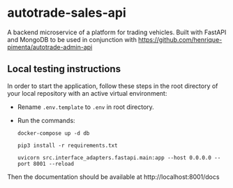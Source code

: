 # autotrade-sales-api
A backend microservice of a platform for trading vehicles. Built with FastAPI and MongoDB to be used in conjunction with https://github.com/henrique-pimenta/autotrade-admin-api

## Local testing instructions
In order to start the application, follow these steps in the root directory of
your local repository with an active virtual environment:
- Rename ```.env.template``` to ```.env``` in root directory.
- Run the commands:
    ```
    docker-compose up -d db
    ```

    ```
    pip3 install -r requirements.txt
    ```

    ```
    uvicorn src.interface_adapters.fastapi.main:app --host 0.0.0.0 --port 8001 --reload
    ```

Then the documentation should be available at http://localhost:8001/docs
